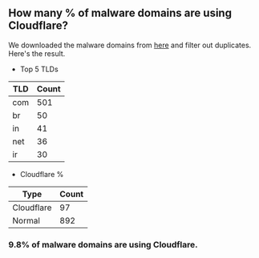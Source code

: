 ## How many % of malware domains are using Cloudflare?


We downloaded the malware domains from [here](https://urlhaus.abuse.ch) and filter out duplicates.
Here's the result.


[//]: # (start replacement)


- Top 5 TLDs

| TLD | Count |
| --- | --- |
| com | 501 |
| br | 50 |
| in | 41 |
| net | 36 |
| ir | 30 |


- Cloudflare %

| Type | Count |
| --- | --- |
| Cloudflare | 97 |
| Normal | 892 |


### 9.8% of malware domains are using Cloudflare.